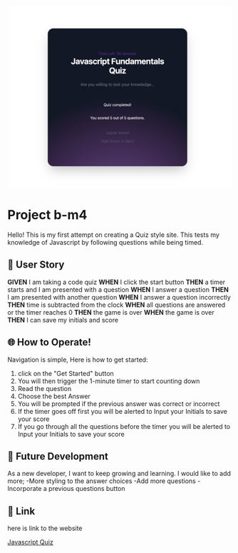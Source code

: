 ![JavaScript Quiz](./assets/Screenshot%202023-06-23%20at%206.20.40%20PM.png)

# Project b-m4

Hello! This is my first attempt on creating a Quiz style site. This tests my knowledge of Javascript by following questions while being timed.

## 🧠 User Story 

**GIVEN** I am taking a code quiz
**WHEN** I click the start button
**THEN** a timer starts and I am presented with a question
**WHEN** I answer a question
**THEN** I am presented with another question
**WHEN** I answer a question incorrectly
**THEN** time is subtracted from the clock
**WHEN** all questions are answered or the timer reaches 0
**THEN** the game is over
**WHEN** the game is over
**THEN** I can save my initials and score


## 🌐 How to Operate!

Navigation is simple, Here is how to get started:

1. click on the "Get Started" button
2. You will then trigger the 1-minute timer to start counting down
3. Read the question
4. Choose the best Answer 
5. You will be prompted if the previous answer was correct or incorrect
6. If the timer goes off first you will be alerted to Input your Initials to save your score
7. If you go through all the questions before the timer you will be alerted to Input your Initials to save your score

## 🔮 Future Development

As a new developer, I want to keep growing and learning.
I would like to add more;
-More styling to the answer choices
-Add more questions
-Incorporate a previous questions button



## 🔗 Link
here is link to the website

[Javascript Quiz](https://github.com/Ben-vegabond/b-m4)